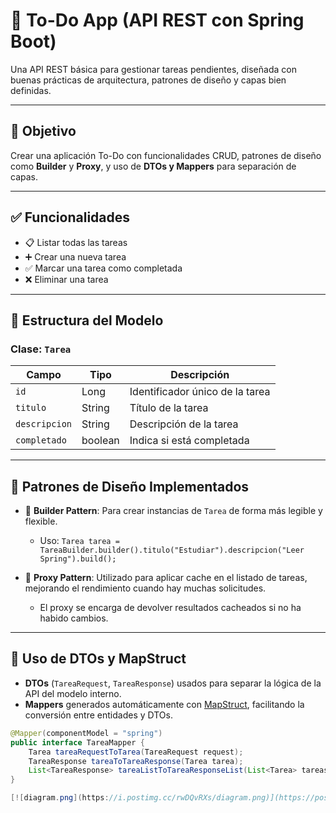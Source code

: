 # 📝 To-Do App (API REST con Spring Boot)

Una API REST básica para gestionar tareas pendientes, diseñada con buenas prácticas de arquitectura, patrones de diseño y capas bien definidas.

---

## 🎯 Objetivo

Crear una aplicación To-Do con funcionalidades CRUD, patrones de diseño como **Builder** y **Proxy**, y uso de **DTOs y Mappers** para separación de capas.

---

## ✅ Funcionalidades

- 📋 Listar todas las tareas
- ➕ Crear una nueva tarea
- ✅ Marcar una tarea como completada
- ❌ Eliminar una tarea

---

## 🧱 Estructura del Modelo

### Clase: `Tarea`

| Campo         | Tipo     | Descripción                      |
|---------------|----------|----------------------------------|
| `id`          | Long     | Identificador único de la tarea |
| `titulo`      | String   | Título de la tarea              |
| `descripcion` | String   | Descripción de la tarea         |
| `completado`  | boolean  | Indica si está completada       |

---

## 🧩 Patrones de Diseño Implementados

- 🧱 **Builder Pattern**: Para crear instancias de `Tarea` de forma más legible y flexible.
  - Uso: `Tarea tarea = TareaBuilder.builder().titulo("Estudiar").descripcion("Leer Spring").build();`
  
- 🧠 **Proxy Pattern**: Utilizado para aplicar cache en el listado de tareas, mejorando el rendimiento cuando hay muchas solicitudes.
  - El proxy se encarga de devolver resultados cacheados si no ha habido cambios.

---

## 🔄 Uso de DTOs y MapStruct

- **DTOs** (`TareaRequest`, `TareaResponse`) usados para separar la lógica de la API del modelo interno.
- **Mappers** generados automáticamente con [MapStruct](https://mapstruct.org/), facilitando la conversión entre entidades y DTOs.

```java
@Mapper(componentModel = "spring")
public interface TareaMapper {
    Tarea tareaRequestToTarea(TareaRequest request);
    TareaResponse tareaToTareaResponse(Tarea tarea);
    List<TareaResponse> tareaListToTareaResponseList(List<Tarea> tareas);
}

[![diagram.png](https://i.postimg.cc/rwDQvRXs/diagram.png)](https://postimg.cc/9Djd9MfH)
